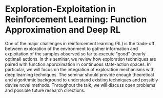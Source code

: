 # Exploration-Exploitation in Reinforcement Learning: Function Approximation and Deep RL

One of the major challenges in reinforcement learning (RL) is the trade-off between exploration of the environment to gather information and exploitation of the samples observed so far to execute "good" (nearly optimal) actions.  In this seminar, we review how exploration techniques are paired with function approximation in continuous state-action spaces. In particular, we will focus on the integration of exploration mechanisms with deep learning techniques. The seminar should provide enough theoretical and algorithmic background to understand existing techniques and possibly devise novel methods. Throughout the talk, we will discuss open problems and possible future research directions.

